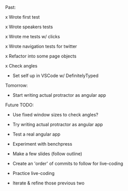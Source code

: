 Past:

x Wrote first test

x Wrote speakers tests

x Wrote me tests w/ clicks

x Wrote navigation tests for twitter

x Refactor into some page objects

x Check angles

- Set self up in VSCode w/ DefinitelyTyped

Tomorrow:
- Start writing actual protractor as angular app

Future TODO:

- Use fixed window sizes to check angles?

- Try writing actual protractor as angular app
- Test a real angular app

- Experiment with benchpress

- Make a few slides (follow outline)

- Create an 'order' of commits to follow for live-coding
- Practice live-coding
- Iterate & refine those previous two
